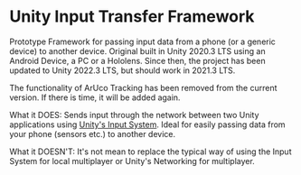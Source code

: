 # Unity Input Transfer Framework

Prototype Framework for passing input data from a phone (or a generic device) to another device. Original built in Unity 2020.3 LTS using an Android Device, a PC or a Hololens. Since then, the project has been updated to Unity 2022.3 LTS, but should work in 2021.3 LTS. 

The functionality of ArUco Tracking has been removed from the current version. If there is time, it will be added again.

What it DOES: Sends input through the network between two Unity applications using [Unity's Input System](https://docs.unity3d.com/Packages/com.unity.inputsystem@1.7/manual/Installation.html). Ideal for easily passing data from your phone (sensors etc.) to another device.

What it DOESN'T: It's not mean to replace the typical way of using the Input System for local multiplayer or Unity's Networking for multiplayer.
